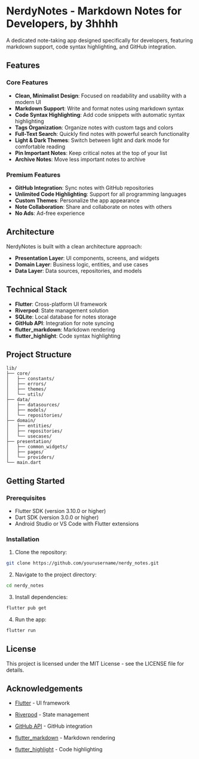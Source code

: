 # NerdyNotes - Markdown Notes for Developers, by 3hhhh

A dedicated note-taking app designed specifically for developers, featuring markdown support, code syntax highlighting, and GitHub integration.

## Features

### Core Features

- **Clean, Minimalist Design**: Focused on readability and usability with a modern UI
- **Markdown Support**: Write and format notes using markdown syntax
- **Code Syntax Highlighting**: Add code snippets with automatic syntax highlighting
- **Tags Organization**: Organize notes with custom tags and colors
- **Full-Text Search**: Quickly find notes with powerful search functionality
- **Light & Dark Themes**: Switch between light and dark mode for comfortable reading
- **Pin Important Notes**: Keep critical notes at the top of your list
- **Archive Notes**: Move less important notes to archive

### Premium Features

- **GitHub Integration**: Sync notes with GitHub repositories
- **Unlimited Code Highlighting**: Support for all programming languages
- **Custom Themes**: Personalize the app appearance
- **Note Collaboration**: Share and collaborate on notes with others
- **No Ads**: Ad-free experience

## Architecture

NerdyNotes is built with a clean architecture approach:

- **Presentation Layer**: UI components, screens, and widgets
- **Domain Layer**: Business logic, entities, and use cases
- **Data Layer**: Data sources, repositories, and models

## Technical Stack

- **Flutter**: Cross-platform UI framework
- **Riverpod**: State management solution
- **SQLite**: Local database for notes storage
- **GitHub API**: Integration for note syncing
- **flutter_markdown**: Markdown rendering
- **flutter_highlight**: Code syntax highlighting

## Project Structure

```
lib/
├── core/
│   ├── constants/
│   ├── errors/
│   ├── themes/
│   └── utils/
├── data/
│   ├── datasources/
│   ├── models/
│   └── repositories/
├── domain/
│   ├── entities/
│   ├── repositories/
│   └── usecases/
├── presentation/
│   ├── common_widgets/
│   ├── pages/
│   └── providers/
└── main.dart
```

## Getting Started

### Prerequisites

- Flutter SDK (version 3.10.0 or higher)
- Dart SDK (version 3.0.0 or higher)
- Android Studio or VS Code with Flutter extensions

### Installation

1. Clone the repository:
```bash
git clone https://github.com/yourusername/nerdy_notes.git
```

2. Navigate to the project directory:
```bash
cd nerdy_notes
```

3. Install dependencies:
```bash
flutter pub get
```

4. Run the app:
```bash
flutter run
```

## License

This project is licensed under the MIT License - see the LICENSE file for details.

## Acknowledgements

- [Flutter](https://flutter.dev/) - UI framework
- [Riverpod](https://riverpod.dev/) - State management
- [GitHub API](https://docs.github.com/en/rest) - GitHub integration


- [flutter_markdown](https://pub.dev/packages/flutter_markdown) - Markdown rendering
- [flutter_highlight](https://pub.dev/packages/flutter_highlight) - Code highlighting
